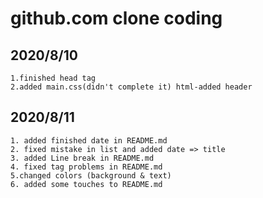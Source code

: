 # github.com clone coding

## 2020/8/10
   ```
   1.finished head tag
   2.added main.css(didn't complete it) html-added header
   ```
## 2020/8/11
    1. added finished date in README.md
    2. fixed mistake in list and added date => title
    3. added Line break in README.md
    4. fixed tag problems in README.md
    5.changed colors (background & text)
    6. added some touches to README.md
